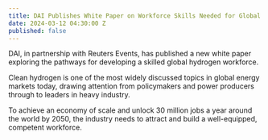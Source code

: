 ```yaml
---
title: DAI Publishes White Paper on Workforce Skills Needed for Global Hydrogen Economy
date: 2024-03-12 04:30:00 Z
published: false
---
```


DAI, in partnership with Reuters Events, has published a new white paper exploring the pathways for developing a skilled global hydrogen workforce. 

Clean hydrogen is one of the most widely discussed topics in global energy markets today, drawing attention from policymakers and power producers through to leaders in heavy industry.

To achieve an economy of scale and unlock 30 million jobs a year around the world by 2050, the industry needs to attract and build a well-equipped, competent workforce.
 